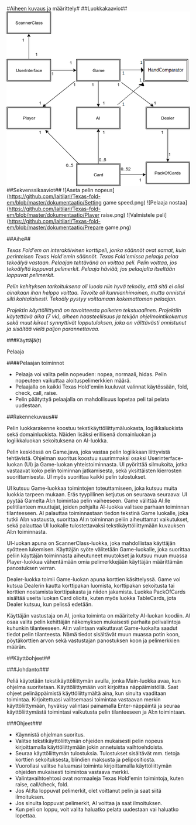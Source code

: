 #Aiheen kuvaus ja määrittely#
##Luokkakaavio##
![Luokkakaavio](https://github.com/laitilari/Texas-fold-em/blob/master/dokumentaatio/Luokkakaavio.png)
##Sekvenssikaaviot##
![Aseta pelin nopeus](https://github.com/laitilari/Texas-fold-em/blob/master/dokumentaatio/Setting game speed.png)
![Pelaaja nostaa](https://github.com/laitilari/Texas-fold-em/blob/master/dokumentaatio/Player raise.png)
![Valmistele peli](https://github.com/laitilari/Texas-fold-em/blob/master/dokumentaatio/Prepare game.png)

##Aihe##

*Texas Fold'em on interaktiivinen korttipeli, jonka säännöt ovat samat, kuin perinteisen Texas Hold'emin säännöt. Texas Fold'emissa pelaaja pelaa tekoälyä vastaan. Pelaajan tehtävänä on voittaa peli. Pelin voittaa, jos tekoälyltä loppuvat pelimerkit. Pelaaja häviää, jos pelaajalta itseltään loppuvat pelimerkit.*

*Pelin kehityksen tarkoituksena oli luoda niin hyvä tekoäly, että sitä ei olisi ainakaan ihan helppo voittaa. Tavoite oli kunnianhimoinen, mutta onnistui silti kohtalaisesti. Tekoäly pystyy voittamaan kokemattoman pelaajan.*

*Projektin käyttöliittymä on tavoitteesta poiketen tekstuaalinen. Projektiin käytettävä aika (7 vk), aiheen haasteellisuus ja tekijän ohjelmointikokemus sekä muut kiireet synnyttivät lopputuloksen, joka on välttävästi onnistunut ja sisältää vielä paljon parannettavaa.*

###Käyttäjä(t)

Pelaaja

####Pelaajan toiminnot

- Pelaaja voi valita pelin nopeuden: nopea, normaali, hidas. Pelin nopeuteen vaikuttaa aloituspelimerkkien määrä.
- Pelaajalla on kaikki Texas Hold'emiin kuuluvat valinnat käytössään, fold, check, call, raise.
- Pelin päätyttyä pelaajalla on mahdollisuus lopetaa peli tai pelata uudestaan.

##Rakennekuvaus##

Pelin luokkarakenne koostuu tekstikäyttöliittymäluokasta, logiikkaluokista sekä domainluokista. Näiden lisäksi erillisenä domainluokan ja logiikkaluokan sekoituksena on AI-luokka.

Pelin keskiössä on Game.java, joka vastaa pelin logiikkaan liittyvistä tehtävistä. Ohjelman suoritus koostuu suurimmaksi osaksi Userinterface-luokan (UI) ja Game-luokan yhteistoiminnasta. UI pyörittää silmukoita, jotka vastaavat koko pelin toiminnan jatkamisesta, sekä yksittäisten kierrosten suorittamisesta. UI myös suorittaa kaikki pelin tulostukset.

UI kutsuu Game-luokkaa toimintojen toteuttamiseen, joka kutsuu muita luokkia tarpeen mukaan. Eräs tyypillinen ketjutus on seuraava seuraava: UI pyytää Gamelta AI:n toimintaa pelin vaiheeseen. Game välittää AI:lle pelitilanteen muuttujat, joiden pohjalta AI-luokka valitsee parhaan toiminnan tilanteeseen. AI palauttaa toiminnastaan tiedon tekstinä Game luokalle, joka tutkii AI:n vastausta, suorittaa AI:n toiminnan peliin aiheuttamat vaikutukset, sekä palauttaa UI luokalle tulostettavaksi tekstikäyttöliittymään kuvauksen AI:n toiminnasta.

UI-luokan apuna on ScannerClass-luokka, joka mahdollistaa käyttäjän syötteen lukemisen. Käyttäjän syöte välitetään Game-luokalle, joka suorittaa peliin käyttäjän toiminnasta aiheutuneet muutokset ja kutsuu muun muassa Player-luokkaa vähentämään omia pelimerkkejään käyttäjän määrittämän panostuksen verran.

Dealer-luokka toimii Game-luokan apuna korttien käsittelyssä. Game voi kutsua Dealerin kautta korttipakan luomista, korttipakan sekoitusta tai korttien nostamista korttipakasta ja niiden jakamista. Luokka PackOfCards sisältää useita luokan Card olioita, kuten myös luokka TableCards, jota Dealer kutsuu, kun pelissä edetään.

Käyttäjän vastustaja on AI, jonka toiminta on määritelty AI-luokan koodiin. AI osaa valita pelin kehittäjän näkemyksen mukaisesti parhaita pelivalintoja kuhunkin tilanteeseen. AI:n valintaan vaikuttavat Game-luokalta saadut tiedot pelin tilanteesta. Nämä tiedot sisältävät muun muassa potin koon, pöytäkorttien arvon sekä vastustajan panostuksen koon ja pelimerkkien määrän.

##Käyttöohjeet##

###Johdanto###

Peliä käytetään tekstikäyttöliittymän avulla, jonka Main-luokka avaa, kun ohjelma suoritetaan. Käyttöliittymään voit kirjoittaa näppäimistöllä. Saat ohjeet pelinäppäimistä käyttöliittymältä aina, kun sinulta vaaditaan toimintaa. Kirjoitettuasi valitsemaasi toimintaa vastaavan merkin käyttöliittymään, hyväksy valintasi painamalla Enter-näppäintä ja seuraa käyttöliittymästä toimintasi vaikutusta pelin tilanteeseen ja AI:n toimintaan.

###Ohjeet###
- Käynnistä ohjelman suoritus. 
- Valitse tekstikäyttöliittymän ohjeiden mukaisesti pelin nopeus kirjoittamalla käyttöliittymään jokin annetuista vaihtoehdoista.
- Seuraa käyttöliittymän tulostuksia. Tulostukset sisältävät mm. tietoja korttien sekoituksesta, blindien maksusta ja pelipositiosta.
- Vuorollasi valitse haluamasi toiminta kirjoittamalla käyttöliittymän ohjeiden mukaisesti toimintoa vastaava merkki.
- Valintavaihtoehtosi ovat normaaleja Texas Hold'emin toimintoja, kuten raise, call/check, fold.
- Jos AI:lta loppuvat pelimerkit, olet voittanut pelin ja saat siitä ilmoituksen.
- Jos sinulta loppuvat pelimerkit, AI voittaa ja saat ilmoituksen.
- Kun peli on loppu, voit valita haluatko pelata uudestaan vai haluatko lopettaa.
